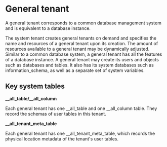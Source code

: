 General tenant
==============

A general tenant corresponds to a common database management system and is equivalent to a database instance.

The system tenant creates general tenants on demand and specifies the name and resources of a general tenant upon its creation. The amount of resources available to a general tenant may be dynamically adjusted. Similar to a common database system, a general tenant has all the features of a database instance. A general tenant may create its users and objects such as databases and tables. It also has its system databases such as information_schema, as well as a separate set of system variables.

Key system tables 
--------------------------

**__all_table/__all_column**

Each general tenant has one __all_table and one __all_column table. They record the schemas of user tables in this tenant.

**__all_tenant_meta_table**

Each general tenant has one __all_tenant_meta_table, which records the physical location metadata of the tenant's user tables.

